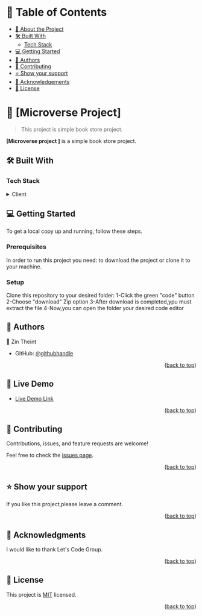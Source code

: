 <a name="readme-top"></a>

<!-- TABLE OF CONTENTS -->

# 📗 Table of Contents

- [📖 About the Project](#about-project)
- [🛠 Built With](#built-with)
  - [Tech Stack](#tech-stack)
- [💻 Getting Started](#getting-started)
- [👥 Authors](#authors)
-  [🤝 Contributing](#contributing)
- [⭐️ Show your support](#support)
- [🙏 Acknowledgements](#acknowledgements)
- [📝 License](#license)

<!-- PROJECT DESCRIPTION -->

# 📖 [Microverse Project] <a name="about-project"></a>

> This project is simple book store project.

**[Microverse project ]** is a simple book store project.

## 🛠 Built With <a name="built-with"></a>

### Tech Stack <a name="tech-stack"></a>

<details>
  <summary>Client</summary>
  <ul>
    <li>HTML</li>
    <li>CSS</li>
    <li>JavaScript</li>
  </ul>
</details>

## 💻 Getting Started <a name="getting-started"></a>

To get a local copy up and running, follow these steps.

### Prerequisites

In order to run this project you need:
to download the project or clone it to your machine.

### Setup

Clone this repository to your desired folder:
1-Click the green "code" button
2-Choose "download" Zip option
3-After download is completed,ypu must extract the file
4-Now,you can open the folder your desired code editor


<!-- AUTHORS -->

## 👥 Authors <a name="authors"></a>


👤 Zin Theint

- GitHub: [@githubhandle](https://github.com/mioOleen)


<p align="right">(<a href="#readme-top">back to top</a>)</p>

<!-- LIVE DEMO -->

## 🚀 Live Demo <a name="live-demo"></a>

- [Live Demo Link]([https://miooleen.github.io/bookstoreClasses/])

<p align="right">(<a href="#readme-top">back to top</a>)</p>

<!-- CONTRIBUTING -->

## 🤝 Contributing <a name="contributing"></a>

Contributions, issues, and feature requests are welcome!

Feel free to check the [issues page](https://github.com/mioOleen/Portfolio-1/issues).

<p align="right">(<a href="#readme-top">back to top</a>)</p>

<!-- SUPPORT -->

## ⭐️ Show your support <a name="support"></a>

If you like this project,please leave a comment.

<p align="right">(<a href="#readme-top">back to top</a>)</p>

<!-- ACKNOWLEDGEMENTS -->

## 🙏 Acknowledgments <a name="acknowledgements"></a>

I would like to thank Let's Code Group.

<p align="right">(<a href="#readme-top">back to top</a>)</p>


<!-- LICENSE -->

## 📝 License <a name="license"></a>


This project is [MIT](https://github.com/mioOleen/bookstoreClasses/blob/master/LICENSE) licensed.

<p align="right">(<a href="#readme-top">back to top</a>)</p>
